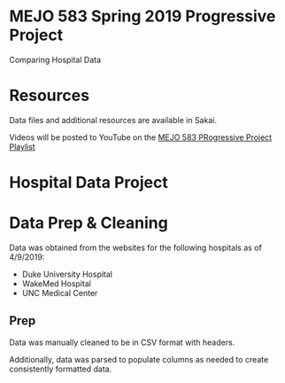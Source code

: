 # MEJO 583 Spring 2019 Progressive Project

Comparing Hospital Data

# Resources

Data files and additional resources are available in Sakai.

Videos will be posted to YouTube on the 
[MEJO 583 PRogressive Project Playlist](https://www.youtube.com/playlist?list=PL1lx2vQxCloNqRsIm80_0MeLlhP3fzMu0)

# Hospital Data Project

# Data Prep & Cleaning

Data was obtained from the websites for the following hospitals as of 4/9/2019:

- Duke University Hospital
- WakeMed Hospital
- UNC Medical Center

## Prep

Data was manually cleaned to be in CSV format with headers.

Additionally, data was parsed to populate columns as needed to create consistently formatted data.